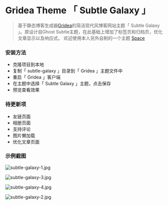 # Gridea Theme 「 Subtle Galaxy 」

> 基于静态博客生成器[Gridea](https://gridea.dev/)的简洁现代风博客网站主题「 Subtle Galaxy 」。原设计自Ghost Subtle主题，在此基础上增加了标签页和归档页，优化文章显示以及响应式。
> 欢迎使用本人另外自制的一个主题 [Space](https://github.com/GalaxySuze/gridea-theme-space) 

### 安装方法
- 克隆项目到本地
- 复制「 subtle-galaxy 」目录到「 Gridea 」主题文件中
- 重启「 Gridea 」客户端
- 在主题中选择「 Subtle Galaxy 」主题，点击保存
- 预览查看效果

### 待更新项
- 友链页面
- 相册页面
- 支持评论
- 图片懒加载
- 优化文章页面

### 示例截图

![subtle-galaxy-1.jpg](https://i.loli.net/2019/11/11/SZz13WIsqXpEt2R.jpg)

![subtle-galaxy-3.jpg](https://i.loli.net/2019/11/11/6hmBPADbYWe1i7a.jpg)

![subtle-galaxy-4.jpg](https://i.loli.net/2019/11/11/oK8FEkSNI2binPr.jpg)

![subtle-galaxy-2.jpg](https://i.loli.net/2019/11/11/5R1k3gSl2jnpD6f.jpg)
